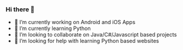 ### Hi there 👋

- 🔭 I’m currently working on Android and iOS Apps
- 🌱 I’m currently learning Python
- 👯 I’m looking to collaborate on Java/C#/Javascript based projects
- 🤔 I’m looking for help with learning Python based websites

